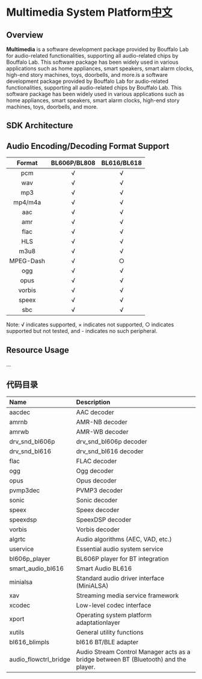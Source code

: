 
# Multimedia System Platform[中文](README_zh.md)

## Overview

**Multimedia** is a software development package provided by Bouffalo Lab for audio-related functionalities, supporting all audio-related chips by Bouffalo Lab. This software package has been widely used in various applications such as home appliances, smart speakers, smart alarm clocks, high-end story machines, toys, doorbells, and more.is a software development package provided by Bouffalo Lab for audio-related functionalities, supporting all audio-related chips by Bouffalo Lab. This software package has been widely used in various applications such as home appliances, smart speakers, smart alarm clocks, high-end story machines, toys, doorbells, and more.

## SDK Architecture

<!-- ![SDK Architecture](multimedia.png) -->

## Audio Encoding/Decoding Format Support

|   Format     |  BL606P/BL808  | BL616/BL618 |
|:------------:|:--------------:|:-----------:|
|  pcm         |      √         |      √      |
|  wav         |      √         |      √      |
|  mp3         |      √         |      √      |
|  mp4/m4a     |      √         |      √      |
|  aac         |      √         |      √      |
|  amr         |      √         |      √      |
|  flac        |      √         |      √      |
|  HLS         |      √         |      √      |
|  m3u8        |      √         |      √      |
|  MPEG-Dash   |      √         |      ○      |
|  ogg         |      √         |      √      |
|  opus        |      √         |      √      |
|  vorbis      |      √         |      √      |
|  speex       |      √         |      √      |
|  sbc         |      √         |      √      |

Note: √ indicates supported, × indicates not supported, ○ indicates supported but not tested, and - indicates no such peripheral.

## Resource Usage

...

## 代码目录

| Name               | Description                       |
|:----------------------|:-------------------------------|
| aacdec                | AAC decoder                                |
| amrnb                 | AMR-NB decoder                             |
| amrwb                 | AMR-WB decoder                             |
| drv_snd_bl606p        | drv_snd_bl606p decoder                     |
| drv_snd_bl616         | drv_snd_bl616 decoder                      |
| flac                  | FLAC decoder                               |
| ogg                   | Ogg decoder                                |
| opus                  | Opus decoder                               |
| pvmp3dec              | PVMP3 decoder                              |
| sonic                 | Sonic decoder                              |
| speex                 | Speex decoder                              |
| speexdsp              | SpeexDSP decoder                           |
| vorbis                | Vorbis decoder                             |
| algrtc                | Audio algorithms (AEC, VAD, etc.)          |
| uservice              | Essential audio system service             |
| bl606p_player         | BL606P player for BT integration           |
| smart_audio_bl616     | Smart Audio BL616                          |
| minialsa              | Standard audio driver interface (MiniALSA) |
| xav                   | Streaming media service framework          |
| xcodec                | Low-level codec interface                  |
| xport                 | Operating system platform adaptationlayer  |
| xutils                | General utility functions                  |
| bl616_blimpls         | bl616 BT/BLE adapter                       |
| audio_flowctrl_bridge | Audio Stream Control Manager acts as a bridge between BT (Bluetooth) and the player. |

